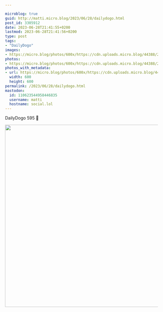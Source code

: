 ```yaml
---

microblog: true
guid: http://matti.micro.blog/2023/06/28/dailydogo.html
post_id: 3305912
date: 2023-06-28T21:41:55+0200
lastmod: 2023-06-28T21:41:56+0200
type: post
tags:
- "DailyDogo"
images:
- https://micro.blog/photos/600x/https://cdn.uploads.micro.blog/44388/2023/06c6acf7f18c4f4ea9552c637453e506.jpg
photos:
- https://micro.blog/photos/600x/https://cdn.uploads.micro.blog/44388/2023/06c6acf7f18c4f4ea9552c637453e506.jpg
photos_with_metadata:
- url: https://micro.blog/photos/600x/https://cdn.uploads.micro.blog/44388/2023/06c6acf7f18c4f4ea9552c637453e506.jpg
  width: 600
  height: 600
permalink: /2023/06/28/dailydogo.html
mastodon:
  id: 110623544958446835
  username: matti
  hostname: social.lol
---
```

DailyDogo 595 🐶

<img src="/media/uploads/2023/06c6acf7f18c4f4ea9552c637453e506.jpg" width="600" height="600" alt="" />
